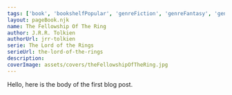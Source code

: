 ```yaml
---
tags: ['book', 'bookshelfPopular', 'genreFiction', 'genreFantasy', 'genreEnglish', 'authorJRRTolkien', 'serieTheLordOfTheRings']
layout: pageBook.njk
name: The Fellowship Of The Ring
author: J.R.R. Tolkien
authorUrl: jrr-tolkien
serie: The Lord of the Rings
serieUrl: the-lord-of-the-rings
description: 
coverImage: assets/covers/theFellowshipOfTheRing.jpg
---
```


Hello, here is the body of the first blog post.